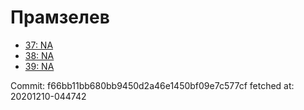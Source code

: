 # Прамзелев
- [37: NA](37.md)
- [38: NA](38.md)
- [39: NA](39.md)

Commit: f66bb11bb680bb9450d2a46e1450bf09e7c577cf
 fetched at: 20201210-044742
